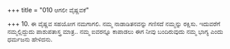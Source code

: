 +++
title = "010 ಆಗಲೀ ವೈಷ್ಣವಕೆ"

+++
10. ಈ ವೈಷ್ಣವ ಸಹಯೋಗ ನಮಗಾಗಲಿ. ನಮ್ಮ ನಾಡಾಡಿತನವನ್ನು ಗಣಿಸದೆ ನಮ್ಮನ್ನು ರಕ್ಷಿಸು.  ಇದುವರೆಗೆ ನಮ್ಮಲ್ಲಿದ್ದುದು ಪಾಶುಪತಾಸ್ತ್ರ ಮಾತ್ರ.. ನಮ್ಮ ಐವರನ್ನೂ ಕಾಪಾಡಲು ಈಗ ನೀವು ಬಂದಿರುವುದು ನಮ್ಮ ಭಾಗ್ಯ ಎಂದು ಧರ್ಮಜನು ಹೇಳಿದನು.